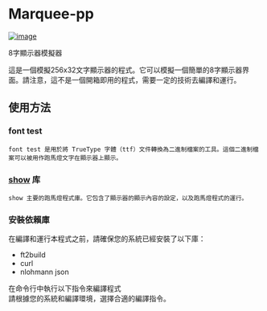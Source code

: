 # Marquee-pp
[![image](https://github.com/creeper531100/Marquee-pp/image/title.png)](https://github.com/creeper531100/Marquee-pp/blob/master/image/title.png)

8字顯示器模擬器  

這是一個模擬256x32文字顯示器的程式。它可以模擬一個簡單的8字顯示器界面。請注意，這不是一個開箱即用的程式，需要一定的技術去編譯和運行。  

## 使用方法
### font test  
```font test 是用於將 TrueType 字體（ttf）文件轉換為二進制檔案的工具。這個二進制檔案可以被用作跑馬燈文字在顯示器上顯示。```
  
### [show](https://github.com/creeper531100/Marquee-pp/blob/master/show/show.cpp) 库  
```show 主要的跑馬燈程式庫。它包含了顯示器的顯示內容的設定，以及跑馬燈程式的運行。```

### 安裝依賴庫  

在編譯和運行本程式之前，請確保您的系統已經安裝了以下庫：

- ft2build
- curl
- nlohmann json

在命令行中執行以下指令來編譯程式  
請根據您的系統和編譯環境，選擇合適的編譯指令。
